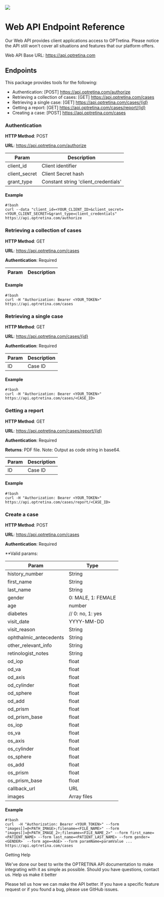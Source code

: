 ![](http://www.optretina.com/wp-content/uploads/2014/11/logo-optretina.png)

# Web API Endpoint Reference

Our Web API provides client applications access to OPTretina. Please notice the API still won't cover all situations and features that our platform offers.

Web API Base URL: https://api.optretina.com

## Endpoints

This package provides tools for the following:

- Authentication: [POST] https://api.optretina.com/authorize
- Retrieving a collection of cases: [GET] https://api.optretina.com/cases
- Retrieving a single case: [GET] https://api.optretina.com/cases/{id}
- Getting a report: [GET] https://api.optretina.com/cases/report/{id}
- Creating a case: [POST] https://api.optretina.com/cases

### Authentication

**HTTP Method**: POST

**URL**: https://api.optretina.com/authorize

Param  | Description
------------- | -------------
client_id  | Client identifier
client_secret  | Client Secret hash
grant_type | Constant string 'client_credentials'


#### Example

```
#!bash
curl --data "client_id=<YOUR_CLIENT_ID>&client_secret=<YOUR_CLIENT_SECRET>&grant_type=client_credentials" https://api.optretina.com/authorize
```

### Retrieving a collection of cases

**HTTP Method**: GET

**URL**: https://api.optretina.com/cases

**Authentication**: Required

Param  | Description
------------- | -------------


#### Example

```
#!bash
curl -H "Authorization: Bearer <YOUR_TOKEN>" https://api.optretina.com/cases
```

### Retrieving a single case

**HTTP Method**: GET

**URL**: https://api.optretina.com/cases/{id}

**Authentication**: Required

Param  | Description
------------- | -------------
ID  | Case ID



#### Example

```
#!bash
curl -H "Authorization: Bearer <YOUR_TOKEN>" https://api.optretina.com/cases/<CASE_ID>
```
### Getting a report

**HTTP Method**: GET

**URL**: https://api.optretina.com/cases/report/{id}

**Authentication**: Required

**Returns**: PDF file. Note: Output as code string in base64.

Param  | Description
------------- | -------------
ID  | Case ID



#### Example

```
#!bash
curl -H "Authorization: Bearer <YOUR_TOKEN>" https://api.optretina.com/cases/report/<CASE_ID>
```

### Create a case

**HTTP Method**: POST

**URL**: https://api.optretina.com/cases

**Authentication**: Required

**Valid params:

Param  | Type
------------- | -------------
history_number  | String
first_name  | String
last_name  | String
gender  | 0: MALE, 1: FEMALE
age  | number
diabetes  | // 0: no, 1: yes
visit_date  | YYYY-MM-DD
visit_reason  | String
ophthalmic_antecedents  | String
other_relevant_info  | String
retinologist_notes  | String
od_iop  | float
od_va  | float
od_axis  | float
od_cylinder  | float
od_sphere  | float
od_add  | float
od_prism  | float
od_prism_base  | float
os_iop  | float
os_va  | float
os_axis  | float
os_cylinder  | float
os_sphere  | float
os_add  | float
os_prism  | float
os_prism_base  | float
callback_url | URL
images | Array files

#### Example

```
#!bash
curl  -H "Authorization: Bearer <YOUR_TOKEN>" --form "images[]=@<PATH_IMAGE>;filename=<FILE_NAME>" --form "images[]=@<PATH_IMAGE_2>;filename=<FILE_NAME_2>" --form first_name=<PATIENT_NAME> --form last_name=<PATIENT_LAST_NAME> --form gender=<GENDER>  --form age=<AGE> --form paramName=paramValue ... https://api.optretina.com/cases
```

Getting Help

We've done our best to write the OPTRETINA API documentation to make integrating with it as simple as possible. Should you have questions, contact us.
Help us make it better

Please tell us how we can make the API better. If you have a specific feature request or if you found a bug, please use GitHub issues.
